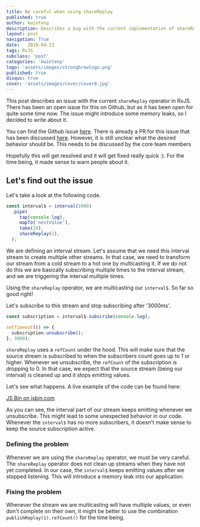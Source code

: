 ```yaml
---
title: Be careful when using shareReplay
published: true
author: kwintenp
description: Describes a bug with the current implementation of shareReplay
layout: post
navigation: True
date:   2018-04-23
tags: RxJS
subclass: 'post'
categories: 'kwintenp'
logo: 'assets/images/strongbrewlogo.png'
published: true
disqus: true
cover: 'assets/images/cover/cover8.jpg'
---
```

This post describes an issue with the current `shareReplay` operator in RxJS. There has been an open issue for this on Github, but as it has been open for quite some time now. The issue might introduce some memory leaks, so I decided to write about it.

You can find the Github issue <a href="https://github.com/ReactiveX/rxjs/issues/3336" target="_blank">here</a>. There is already a PR for this issue that has been discussed <a href="https://github.com/ReactiveX/rxjs/pull/3354" target="_blank">here</a>. However, it is still unclear what the desired behavior should be. This needs to be discussed by the core team members

Hopefully this will get resolved and it will get fixed really quick :). For the time being, it made sense to warn people about it.

## Let's find out the issue

Let's take a look at the following code.

```typescript
const interval$ = interval(1000)
  .pipe(
     tap(console.log),
     mapTo('nextValue'),
     take(10),
     shareReplay(1),
  );
```

We are defining an interval stream. Let's assume that we need this interval stream to create multiple other streams. In that case, we need to transform our stream from a cold stream to a hot one by multicasting it. If we do not do this we are basically subscribing multiple times to the interval stream, and we are triggering the interval multiple times.

Using the `shareReplay` operator, we are multicasting our `interval$`. So far so good right!

Let's subscribe to this stream and stop subscribing after '3000ms'. 

```typescript
const subscription = interval$.subscribe(console.log);

setTimeout(() => {
  subscription.unsubscribe();
}, 3000);
```
`shareReplay` uses a `refCount` under the hood. This will make sure that the source stream is subscribed to when the subscribers count goes up to 1 or higher. Whenever we unsubscribe, the `refCount` of the subscription is dropping to 0. In that case, we expect that the source stream (being our interval) is cleaned up and it stops emitting values.

Let's see what happens. A live example of the code can be found here:

<a class="jsbin-embed" href="http://jsbin.com/kocagizoje/embed?js,console">JS Bin on jsbin.com</a><script src="http://static.jsbin.com/js/embed.min.js?4.1.4"></script>

As you can see, the interval part of our stream keeps emitting whenever we unsubscribe. This might lead to some unexpected behavior in our code. Whenever the `interval$` has no more subscribers, it doesn't make sense to keep the source subscription active. 

### Defining the problem

Whenever we are using the `shareReplay` operator, we must be very careful. The `shareReplay` operator does not clean up streams when they have not yet completed. In our case, the `interval$` keeps emitting values after we stopped listening. This will introduce a memory leak into our application.

### Fixing the problem

Whenever the stream we are multicasting will have multiple values, or even don't complete on their own, it might be better to use the combination `publishReplay(1).refCount()` for the time being. 

